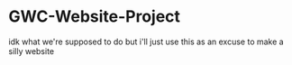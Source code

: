 # GWC-Website-Project
idk what we're supposed to do but i'll just use this as an excuse to make a silly website
